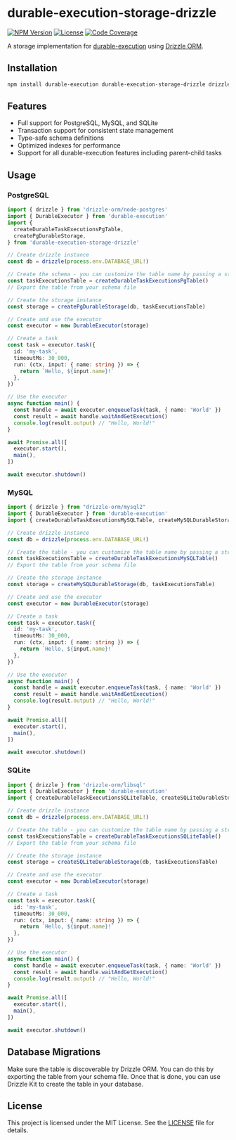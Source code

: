 # durable-execution-storage-drizzle

[![NPM Version](https://img.shields.io/npm/v/durable-execution-storage-drizzle)](https://www.npmjs.com/package/durable-execution-storage-drizzle)
[![License](https://img.shields.io/npm/l/durable-execution-storage-drizzle)](https://github.com/gpahal/durable-execution/blob/main/LICENSE)
[![Code Coverage](https://codecov.io/github/gpahal/durable-execution/graph/badge.svg?flag=storage-drizzle)](https://codecov.io/github/gpahal/durable-execution)

A storage implementation for [durable-execution](https://github.com/gpahal/durable-execution)
using [Drizzle ORM](https://orm.drizzle.team/).

## Installation

```bash
npm install durable-execution durable-execution-storage-drizzle drizzle-orm
```

## Features

- Full support for PostgreSQL, MySQL, and SQLite
- Transaction support for consistent state management
- Type-safe schema definitions
- Optimized indexes for performance
- Support for all durable-execution features including parent-child tasks

## Usage

### PostgreSQL

```ts
import { drizzle } from 'drizzle-orm/node-postgres'
import { DurableExecutor } from 'durable-execution'
import {
  createDurableTaskExecutionsPgTable,
  createPgDurableStorage,
} from 'durable-execution-storage-drizzle'

// Create drizzle instance
const db = drizzle(process.env.DATABASE_URL!)

// Create the schema - you can customize the table name by passing a string to the function
const taskExecutionsTable = createDurableTaskExecutionsPgTable()
// Export the table from your schema file

// Create the storage instance
const storage = createPgDurableStorage(db, taskExecutionsTable)

// Create and use the executor
const executor = new DurableExecutor(storage)

// Create a task
const task = executor.task({
  id: 'my-task',
  timeoutMs: 30_000,
  run: (ctx, input: { name: string }) => {
    return `Hello, ${input.name}!`
  },
})

// Use the executor
async function main() {
  const handle = await executor.enqueueTask(task, { name: 'World' })
  const result = await handle.waitAndGetExecution()
  console.log(result.output) // "Hello, World!"
}

await Promise.all([
  executor.start(),
  main(),
])

await executor.shutdown()
```

### MySQL

```ts
import { drizzle } from "drizzle-orm/mysql2"
import { DurableExecutor } from 'durable-execution'
import { createDurableTaskExecutionsMySQLTable, createMySQLDurableStorage } from 'durable-execution-storage-drizzle'

// Create drizzle instance
const db = drizzle(process.env.DATABASE_URL!)

// Create the table - you can customize the table name by passing a string to the function
const taskExecutionsTable = createDurableTaskExecutionsMySQLTable()
// Export the table from your schema file

// Create the storage instance
const storage = createMySQLDurableStorage(db, taskExecutionsTable)

// Create and use the executor
const executor = new DurableExecutor(storage)

// Create a task
const task = executor.task({
  id: 'my-task',
  timeoutMs: 30_000,
  run: (ctx, input: { name: string }) => {
    return `Hello, ${input.name}!`
  },
})

// Use the executor
async function main() {
  const handle = await executor.enqueueTask(task, { name: 'World' })
  const result = await handle.waitAndGetExecution()
  console.log(result.output) // "Hello, World!"
}

await Promise.all([
  executor.start(),
  main(),
])

await executor.shutdown()
```

### SQLite

```ts
import { drizzle } from 'drizzle-orm/libsql'
import { DurableExecutor } from 'durable-execution'
import { createDurableTaskExecutionsSQLiteTable, createSQLiteDurableStorage } from 'durable-execution-storage-drizzle'

// Create drizzle instance
const db = drizzle(process.env.DATABASE_URL!)

// Create the table - you can customize the table name by passing a string to the function
const taskExecutionsTable = createDurableTaskExecutionsSQLiteTable()
// Export the table from your schema file

// Create the storage instance
const storage = createSQLiteDurableStorage(db, taskExecutionsTable)

// Create and use the executor
const executor = new DurableExecutor(storage)

// Create a task
const task = executor.task({
  id: 'my-task',
  timeoutMs: 30_000,
  run: (ctx, input: { name: string }) => {
    return `Hello, ${input.name}!`
  },
})

// Use the executor
async function main() {
  const handle = await executor.enqueueTask(task, { name: 'World' })
  const result = await handle.waitAndGetExecution()
  console.log(result.output) // "Hello, World!"
}

await Promise.all([
  executor.start(),
  main(),
])

await executor.shutdown()
```

## Database Migrations

Make sure the table is discoverable by Drizzle ORM. You can do this by exporting the table from
your schema file. Once that is done, you can use Drizzle Kit to create the table in your database.

## License

This project is licensed under the MIT License. See the
[LICENSE](https://github.com/gpahal/durable-execution/blob/main/LICENSE) file for details.
